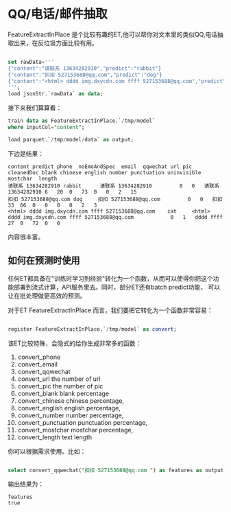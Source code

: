 # QQ/电话/邮件抽取

FeatureExtractInPlace 是个比较有趣的ET,他可以帮你对文本里的类似QQ,电话抽取出来，在反垃圾方面比较有用。

```sql

set rawData='''
{"content":"请联系 13634282910","predict":"rabbit"}
{"content":"扣扣 527153688@qq.com","predict":"dog"}
{"content":"<html> dddd img.dxycdn.com ffff 527153688@qq.com","predict":"cat"} 
''';
load jsonStr.`rawData` as data;
```

接下来我们算算看：

```sql
train data as FeatureExtractInPlace.`/tmp/model`
where inputCol="content";

load parquet.`/tmp/model/data` as output;
```

下边是结果：

```
content predict phone  noEmoAndSpec  email  qqwechat url pic cleanedDoc blank chinese english number punctuation uninvisible  mostchar  length
请联系 13634282910	rabbit		请联系 13634282910			0	0	请联系 13634282910	6	20	0	73	0	0	2	15
扣扣 527153688@qq.com	dog		扣扣 527153688@qq.com			0	0	扣扣	33	66	0	0	0	0	2	3
<html> dddd img.dxycdn.com ffff 527153688@qq.com	cat		<html> dddd img.dxycdn.com ffff 527153688@qq.com			0	1	dddd ffff	27	0	72	0	0
```

内容很丰富。

## 如何在预测时使用

任何ET都具备在"训练时学习到经验"转化为一个函数，从而可以使得你把这个功能部署到流式计算，API服务里去。同时，部分ET还有batch predict功能，
可以让在批处理做更高效的预测。

对于ET FeatureExtractInPlace 而言，我们要把它转化为一个函数非常容易：

```sql

register FeatureExtractInPlace.`/tmp/model` as convert;

```

该ET比较特殊，会隐式的给你生成非常多的函数：

1. convert_phone  
1. convert_email 
1. convert_qqwechat 
1. convert_url the number of url
1. convert_pic  the number of pic
1. convert_blank  blank percentage
1. convert_chinese chinese percentage,
1. convert_english english percentage,
1. convert_number  number percentage,
1. convert_punctuation  punctuation percentage,
1. convert_mostchar mostchar percentage,
1. convert_length text length

你可以根据需求使用。比如：

```sql

select convert_qqwechat("扣扣 527153688@qq.com ") as features as output;
```

输出结果为：

```
features
true
```

